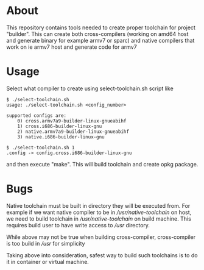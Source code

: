 About
=====

This repository contains tools needed to create proper toolchain for project
"builder". This can create both cross-compilers (working on amd64 host and
generate binary for example armv7 or sparc) and native compilers that work
on ie armv7 host and generate code for armv7

Usage
=====

Select what compiler to create using select-toolchain.sh script like

~~~
$ ./select-toolchain.sh
usage: ./select-toolchain.sh <config_number>

supported configs are:
    0) cross.armv7a9-builder-linux-gnueabihf
    1) cross.i686-builder-linux-gnu
    2) native.armv7a9-builder-linux-gnueabihf
    3) native.i686-builder-linux-gnu

$ ./select-toolchain.sh 1
.config -> config.cross.i686-builder-linux-gnu
~~~

and then execute "make". This will build toolchain and create opkg package.

Bugs
====

Native toolchain must be built in directory they will be executed from. For
example if we want native compiler to be in */usr/native-toolchain* on host,
we need to build toolchain in */usr/native-toolchain* on build machine. This
requires build user to have write access to */usr* directory.

While above may not be true when building cross-compiler, cross-compiler is
too build in */usr* for simplicity

Taking above into consideration, safest way to build such toolchains is to do
it in container or virtual machine.
